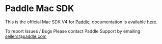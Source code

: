 # Paddle Mac SDK

This is the official Mac SDK V4 for [Paddle](https://www.paddle.com), documentation is available [here](https://paddle.com/docs/in-app-introduction/).

To report Issues / Bugs Please contact Paddle Support by emailing sellers@paddle.com

